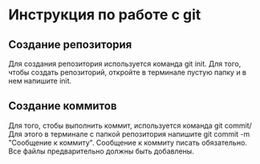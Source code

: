 # Инструкция по работе с git

## Создание репозитория
Для  создания репозитория используется команда  git init.
Для того, чтобы создать репозиторий, откройте в терминале пустую папку и в нем напишите init.












## Создание коммитов

Для того, стобы выполнить коммит, используется команда  git commit/ Для этого в терминале с папкой репозитория напишите git commit -m "Сообщение к коммиту".
Сообщение к коммиту писать обязательно. Все файлы предварительно должны быть добавлены.
